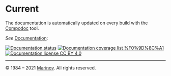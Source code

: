 # Current

The documentation is automatically updated on every build with the [Compodoc](https://compodoc.app "Compodoc") tool.

*See* [Documentation](https://cv-generator-fe.herokuapp.com/documentation/index.html "Documentation"):

[![Documentation status](https://cv-generator-fe.herokuapp.com/documentation/images/coverage-badge-documentation.svg)](https://cv-generator-fe.herokuapp.com/documentation/index.html "Documentation status")
[![Documentation coverage list %F0%9D%8C%A1](https://img.shields.io/badge/documentation%20coverage-list%20%F0%9D%8C%A1-success.svg)](https://cv-generator-fe.herokuapp.com/documentation/coverage.html "Documentation coverage list")
[![Documentation license CC BY 4.0](https://img.shields.io/badge/documentation%20license-CC%20BY%204.0%20%F0%9D%8C%A1-brightgreen.svg)](https://creativecommons.org/licenses/by/4.0 "Documentation license CC BY 4.0")

---

© 1984 – 2021 [Marinov](http://marinov.ml "Marinov"). All rights reserved.

